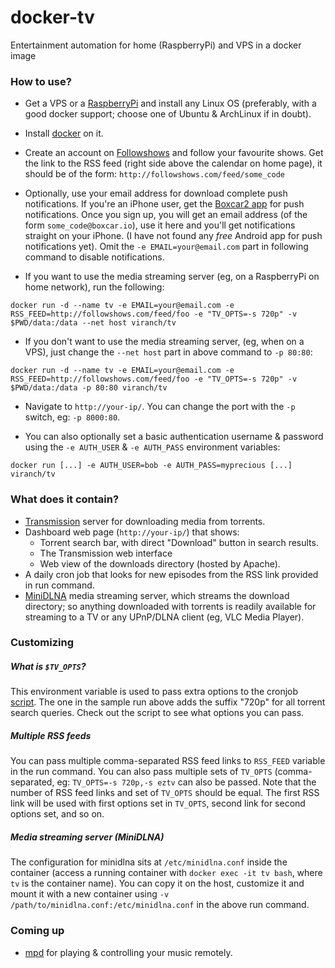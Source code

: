 # docker-tv
Entertainment automation for home (RaspberryPi) and VPS in a docker image

### How to use?

- Get a VPS or a [RaspberryPi](http://www.raspberrypi.org/) and install any Linux OS (preferably, with a good docker support; choose one of Ubuntu & ArchLinux if in doubt).

- Install [docker](https://docs.docker.com/installation/#installation) on it.

- Create an account on [Followshows](http://followshows.com/) and follow your favourite shows. Get the link to the RSS feed (right side above the calendar on home page), it should be of the form: `http://followshows.com/feed/some_code`

- Optionally, use your email address for download complete push notifications.  If you're an iPhone user, get the [Boxcar2 app](https://boxcar.io/client) for push notifications. Once you sign up, you will get an email address (of the form `some_code@boxcar.io`), use it here and you'll get notifications straight on your iPhone. (I have not found any _free_ Android app for push notifications yet). Omit the `-e EMAIL=your@email.com` part in following command to disable notifications.

- If you want to use the media streaming server (eg, on a RaspberryPi on home network), run the following:
```
docker run -d --name tv -e EMAIL=your@email.com -e RSS_FEED=http://followshows.com/feed/foo -e "TV_OPTS=-s 720p" -v $PWD/data:/data --net host viranch/tv
```
- If you don't want to use the media streaming server, (eg, when on a VPS), just change the `--net host` part in above command to `-p 80:80`:
```
docker run -d --name tv -e EMAIL=your@email.com -e RSS_FEED=http://followshows.com/feed/foo -e "TV_OPTS=-s 720p" -v $PWD/data:/data -p 80:80 viranch/tv
```
- Navigate to `http://your-ip/`. You can change the port with the `-p` switch, eg: `-p 8000:80`.

- You can also optionally set a basic authentication username & password using the `-e AUTH_USER` & `-e AUTH_PASS` environment variables:
```
docker run [...] -e AUTH_USER=bob -e AUTH_PASS=myprecious [...] viranch/tv
```

### What does it contain?

- [Transmission](http://www.transmissionbt.com/) server for downloading media from torrents.
- Dashboard web page (`http://your-ip/`) that shows:
  - Torrent search bar, with direct "Download" button in search results.
  - The Transmission web interface
  - Web view of the downloads directory (hosted by Apache).
- A daily cron job that looks for new episodes from the RSS link provided in run command.
- [MiniDLNA](http://sourceforge.net/projects/minidlna/) media streaming server, which streams the download directory; so anything downloaded with torrents is readily available for streaming to a TV or any UPnP/DLNA client (eg, VLC Media Player).

### Customizing

##### What is `$TV_OPTS`?

This environment variable is used to pass extra options to the cronjob [script](https://github.com/viranch/docker-tv/blob/master/assets/tv.sh). The one in the sample run above adds the suffix "720p" for all torrent search queries.
 Check out the script to see what options you can pass.

##### Multiple RSS feeds

You can pass multiple comma-separated RSS feed links to `RSS_FEED` variable in the run command.
You can also pass multiple sets of `TV_OPTS` (comma-separated, eg: `TV_OPTS=-s 720p,-s eztv` can also be passed.
Note that the number of RSS feed links and set of `TV_OPTS` should be equal. The first RSS link will be used with first options set in `TV_OPTS`, second link for second options set, and so on.

##### Media streaming server (MiniDLNA)

The configuration for minidlna sits at `/etc/minidlna.conf` inside the container (access a running container with `docker exec -it tv bash`, where `tv` is the container name). You can copy it on the host, customize it and mount it with a new container using `-v /path/to/minidlna.conf:/etc/minidlna.conf` in the above run command.

### Coming up

* [mpd](http://www.musicpd.org/) for playing & controlling your music remotely.
